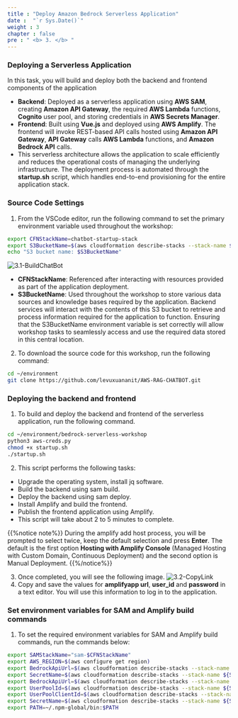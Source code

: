 ```yaml
---
title : "Deploy Amazon Bedrock Serverless Application"
date :  "`r Sys.Date()`" 
weight : 3 
chapter : false
pre : " <b> 3. </b> "
---
```

### Deploying a Serverless Application
In this task, you will build and deploy both the backend and frontend components of the application
- **Backend**: Deployed as a serverless application using **AWS SAM**, creating **Amazon API Gateway**, the required **AWS Lambda** functions, **Cognito** user pool, and storing credentials in **AWS Secrets Manager**.
- **Frontend**: Built using **Vue.js** and deployed using **AWS Amplify**. The frontend will invoke REST-based API calls hosted using **Amazon API Gateway**, **API Gateway** calls **AWS Lambda** functions, and **Amazon Bedrock API** calls.
- This serverless architecture allows the application to scale efficiently and reduces the operational costs of managing the underlying infrastructure. The deployment process is automated through the **startup.sh** script, which handles end-to-end provisioning for the entire application stack.

### Source Code Settings
1. From the VSCode editor, run the following command to set the primary environment variable used throughout the workshop:
```bash
export CFNStackName=chatbot-startup-stack
export S3BucketName=$(aws cloudformation describe-stacks --stack-name ${CFNStackName} --query "Stacks[0].Outputs[?OutputKey=='S3BucketName'].OutputValue" --output text)
echo "S3 bucket name: $S3BucketName"
```
![3.1-BuildChatBot](/images/3.DeployAmazonBedrockServerlessApplication/3.1-BuildChatBot.png)
- **CFNStackName**: Referenced after interacting with resources provided as part of the application deployment.
- **S3BucketName**: Used throughout the workshop to store various data sources and knowledge bases required by the application. Backend services will interact with the contents of this S3 bucket to retrieve and process information required for the application to function. Ensuring that the S3BucketName environment variable is set correctly will allow workshop tasks to seamlessly access and use the required data stored in this central location.

2. To download the source code for this workshop, run the following command:
```bash
cd ~/environment
git clone https://github.com/levuxuananit/AWS-RAG-CHATBOT.git
```

### Deploying the backend and frontend
1. To build and deploy the backend and frontend of the serverless application, run the following command.
```bash
cd ~/environment/bedrock-serverless-workshop
python3 aws-creds.py
chmod +x startup.sh
./startup.sh
```
2. This script performs the following tasks:
- Upgrade the operating system, install jq software.
- Build the backend using sam build.
- Deploy the backend using sam deploy.
- Install Amplify and build the frontend.
- Publish the frontend application using Amplify.
- This script will take about 2 to 5 minutes to complete.

{{%notice note%}}
During the amplify add host process, you will be prompted to select twice, keep the default selection and press **Enter**. The default is the first option **Hosting with Amplify Console** (Managed Hosting with Custom Domain, Continuous Deployment) and the second option is Manual Deployment.
{{%/notice%}}

3. Once completed, you will see the following image.
![3.2-CopyLink](/images/3.DeployAmazonBedrockServerlessApplication/3.2-CopyLink.png)
4. Copy and save the values ​​for **amplifyapp url**, **user_id** and **password** in a text editor. You will use this information to log in to the application.

### Set environment variables for SAM and Amplify build commands
1. To set the required environment variables for SAM and Amplify build commands, run the commands below:
```bash
export SAMStackName="sam-$CFNStackName"
export AWS_REGION=$(aws configure get region)
export BedrockApiUrl=$(aws cloudformation describe-stacks --stack-name ${SAMStackName} --query "Stacks[0].Outputs[?OutputKey=='BedrockApiUrl'].OutputValue" --output text)
export SecretName=$(aws cloudformation describe-stacks --stack-name ${SAMStackName} --query "Stacks[0].Outputs[?OutputKey=='SecretsName'].OutputValue" --output text)
export BedrockApiUrl=$(aws cloudformation describe-stacks --stack-name ${SAMStackName} --query "Stacks[0].Outputs[?OutputKey=='BedrockApiUrl'].OutputValue" --output text)
export UserPoolId=$(aws cloudformation describe-stacks --stack-name ${SAMStackName} --query "Stacks[0].Outputs[?OutputKey=='CognitoUserPool'].OutputValue" --output text)
export UserPoolClientId=$(aws cloudformation describe-stacks --stack-name ${SAMStackName} --query "Stacks[0].Outputs[?OutputKey=='CongnitoUserPoolClientID'].OutputValue" --output text)
export SecretName=$(aws cloudformation describe-stacks --stack-name ${SAMStackName} --query "Stacks[0].Outputs[?OutputKey=='SecretsName'].OutputValue" --output text)
export PATH=~/.npm-global/bin:$PATH
```